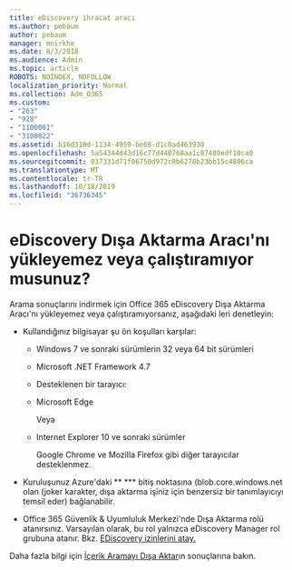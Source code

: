 ```yaml
---
title: eDiscovery ihracat aracı
ms.author: pebaum
author: pebaum
manager: mnirkhe
ms.date: 8/3/2018
ms.audience: Admin
ms.topic: article
ROBOTS: NOINDEX, NOFOLLOW
localization_priority: Normal
ms.collection: Adm_O365
ms.custom:
- "263"
- "928"
- "1100001"
- "3100022"
ms.assetid: b16d310d-1134-4959-be68-d1c0ad463930
ms.openlocfilehash: 5a54344d43d16c77d440768aa1c87489edf10ca0
ms.sourcegitcommit: 037331d71f06750d972c0b6278b23bb15c4806ca
ms.translationtype: MT
ms.contentlocale: tr-TR
ms.lasthandoff: 10/18/2019
ms.locfileid: "36736345"
---
```

# <a name="cant-install-or-run-the-ediscovery-export-tool"></a>eDiscovery Dışa Aktarma Aracı'nı yükleyemez veya çalıştıramıyor musunuz?

Arama sonuçlarını indirmek için Office 365 eDiscovery Dışa Aktarma Aracı'nı yükleyemez veya çalıştıramıyorsanız, aşağıdaki leri denetleyin:
  
- Kullandığınız bilgisayar şu ön koşulları karşılar:

  - Windows 7 ve sonraki sürümlerin 32 veya 64 bit sürümleri

  - Microsoft .NET Framework 4.7

  - Desteklenen bir tarayıcı:

  - Microsoft Edge

    Veya

  - Internet Explorer 10 ve sonraki sürümler

    Google Chrome ve Mozilla Firefox gibi diğer tarayıcılar desteklenmez.

- Kuruluşunuz Azure'daki ** \*** bitiş noktasına (blob.core.windows.net olan (joker karakter, dışa aktarma işiniz için benzersiz bir tanımlayıcıyı temsil eder) bağlanabilir.

- Office 365 Güvenlik &amp; Uyumluluk Merkezi'nde Dışa Aktarma rolü atanırsınız. Varsayılan olarak, bu rol yalnızca eDiscovery Manager rol grubuna atanır. Bkz. [EDiscovery izinlerini atay.](https://docs.microsoft.com/office365/securitycompliance/assign-ediscovery-permissions)

Daha fazla bilgi için [İçerik Aramayı Dışa Aktar](https://docs.microsoft.com/office365/securitycompliance/export-search-results)ın sonuçlarına bakın.
  